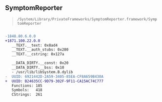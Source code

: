 ## SymptomReporter

> `/System/Library/PrivateFrameworks/SymptomReporter.framework/SymptomReporter`

```diff

-1848.80.6.0.0
+1871.100.22.0.0
   __TEXT.__text: 0x8ad4
   __TEXT.__auth_stubs: 0x280
   __TEXT.__cstring: 0x127a

   __DATA_DIRTY.__const: 0x20
   __DATA_DIRTY.__bss: 0x10
   - /usr/lib/libSystem.B.dylib
-  UUID: 6921442D-2A59-3405-85EA-CF8A659B430A
+  UUID: B24635CC-9D79-302F-9F11-CA15AC74C777
   Functions: 185
   Symbols:   418
   CStrings:  261

```
